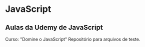 # JavaScript

## Aulas da Udemy de JavaScript
Curso: "Domine o JavaScript"
Repositório para arquivos de teste.